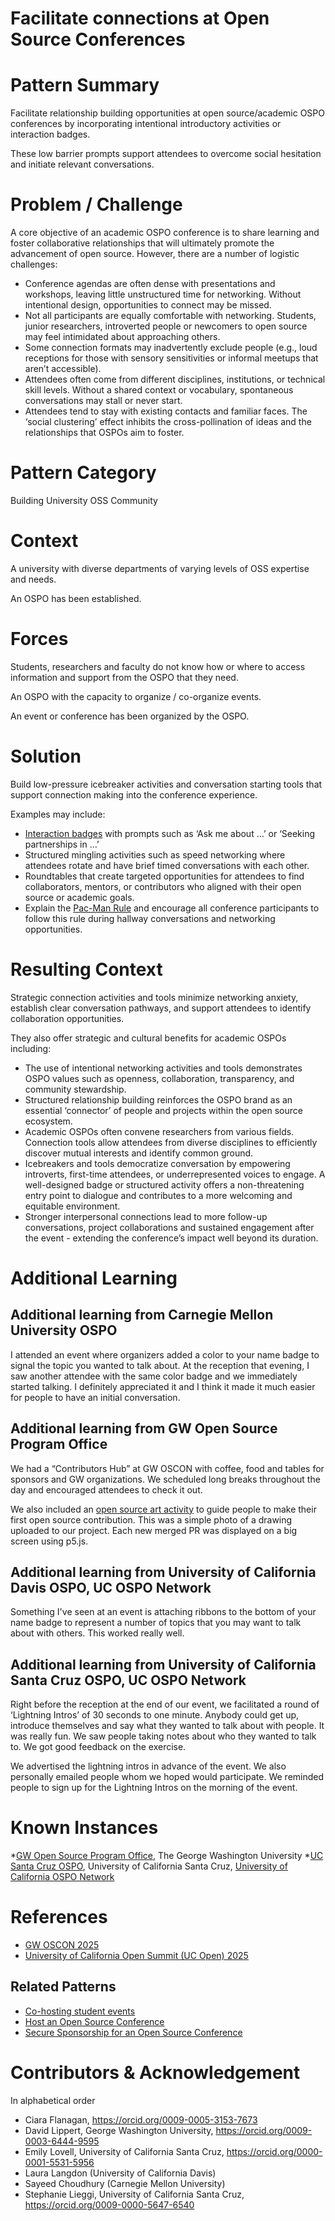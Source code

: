 # Facilitate connections at Open Source Conferences

# Pattern Summary

Facilitate relationship building opportunities at open source/academic OSPO conferences by incorporating intentional introductory activities or interaction badges. 

These low barrier prompts support attendees to overcome social hesitation and initiate relevant conversations.

# Problem / Challenge
A core objective of an academic OSPO conference is to share learning and foster collaborative relationships that will ultimately promote the advancement of open source. However, there are a number of logistic challenges:

* Conference agendas are often dense with presentations and workshops, leaving little unstructured time for networking. Without intentional design, opportunities to connect may be missed.
* Not all participants are equally comfortable with networking. Students, junior researchers, introverted people or newcomers to open source may feel intimidated about approaching others.
* Some connection formats may inadvertently exclude people (e.g., loud receptions for those with sensory sensitivities or informal meetups that aren’t accessible).
* Attendees often come from different disciplines, institutions, or technical skill levels. Without a shared context or vocabulary, spontaneous conversations may stall or never start.
* Attendees tend to stay with existing contacts and familiar faces. The ‘social clustering’ effect inhibits the cross-pollination of ideas and the relationships that OSPOs aim to foster.

# Pattern Category
Building University OSS Community

# Context

A university with diverse departments of varying levels of OSS expertise and needs.

An OSPO has been established.

# Forces

Students, researchers and faculty do not know how or where to access information and support from the OSPO that they need.

An OSPO with the capacity to organize / co-organize events.

An event or conference has been organized by the OSPO.

# Solution
Build low-pressure icebreaker activities and conversation starting tools that support connection making into the conference experience. 

Examples may include: 
* [Interaction badges](https://stimpunks.org/fieldguide/events/access/interaction-badges/) with prompts such as ‘Ask me about …’ or ‘Seeking partnerships in …’
* Structured mingling activities such as speed networking where attendees rotate and have brief timed conversations with each other.
* Roundtables that create targeted opportunities for attendees to find collaborators, mentors, or contributors who aligned with their open source or academic goals.
* Explain the [Pac-Man Rule](https://psychsafety.com/the-pac-man-rule/) and encourage all conference participants to follow this rule during hallway conversations and networking opportunities.

# Resulting Context

Strategic connection activities and tools minimize networking anxiety, establish clear conversation pathways, and support attendees to identify collaboration opportunities. 

They also offer strategic and cultural benefits for academic OSPOs including: 
* The use of intentional networking activities and tools demonstrates OSPO values such as openness, collaboration, transparency, and community stewardship. 
* Structured relationship building reinforces the OSPO brand as an essential ‘connector’ of people and projects within the open source ecosystem.
* Academic OSPOs often convene researchers from various fields. Connection tools  allow attendees from diverse disciplines to efficiently discover mutual interests and identify common ground.
* Icebreakers and tools democratize conversation by empowering introverts, first-time attendees, or underrepresented voices to engage. A well-designed badge or structured activity offers a non-threatening entry point to dialogue and contributes to a more welcoming and equitable environment.
* Stronger interpersonal connections lead to more follow-up conversations, project collaborations and sustained engagement after the event - extending the conference’s impact well beyond its duration.

# Additional Learning
## Additional learning from Carnegie Mellon University OSPO
I attended an event where organizers added a color to your name badge to signal the topic you wanted to talk about. At the reception that evening, I saw another attendee with the same color badge and we immediately started talking. 
I definitely appreciated it and I think it made it much easier for people to have an initial conversation.

## Additional learning from GW Open Source Program Office
We had a “Contributors Hub” at GW OSCON with coffee, food and tables for sponsors and GW organizations. We scheduled long breaks throughout the day and encouraged attendees to check it out.

We also included an [open source art activity](https://gw-ospo.github.io/gwoscon2025/) to guide people to make their first open source contribution. This was a simple photo of a drawing uploaded to our project. Each new merged PR was displayed on a big screen using p5.js.

## Additional learning from University of California Davis OSPO, UC OSPO Network
Something I've seen at an event is attaching ribbons to the bottom of your name badge to represent a number of topics that you may want to talk about with others. This worked really well. 

## Additional learning from University of California Santa Cruz OSPO, UC OSPO Network
Right before the reception at the end of our event, we facilitated a round of ‘Lightning Intros’ of 30 seconds to one minute. Anybody could get up, introduce themselves and say what they wanted to talk about with people. It was really fun. We saw people taking notes about who they wanted to talk to. We got good feedback on the exercise.

We advertised the lightning intros in advance of the event. We also personally emailed people whom we hoped would participate. We reminded people to sign up for the Lightning Intros on the morning of the event.

# Known Instances
*[GW Open Source Program Office](https://ospo.gwu.edu/), The George Washington University
*[UC Santa Cruz OSPO](https://ucsc-ospo.github.io/), University of California Santa Cruz, [University of California OSPO Network](https://ucospo.net/)

# References
* [GW OSCON 2025](https://ospo.gwu.edu/oscon-2025)
* [University of California Open Summit (UC Open) 2025](https://ucospo.net/events/uc-open-4-2025/) 

## Related Patterns
* [Co-hosting student events](https://github.com/CURIOSSorg/curioss-patterns/blob/main/cohosting-student-events.md)
* [Host an Open Source Conference](https://github.com/CURIOSSorg/curioss-patterns/blob/main/host-an-open-source-conference.md)
* [Secure Sponsorship for an Open Source Conference](https://github.com/CURIOSSorg/curioss-patterns/blob/main/secure-sponsorship-for-an-open-source-conference.md)

# Contributors & Acknowledgement
In alphabetical order

* Ciara Flanagan, https://orcid.org/0009-0005-3153-7673
* David Lippert, George Washington University, https://orcid.org/0009-0003-6444-9595
* Emily Lovell, University of California Santa Cruz, https://orcid.org/0000-0001-5531-5956
* Laura Langdon (University of California Davis)
* Sayeed Choudhury (Carnegie Mellon University)
* Stephanie Lieggi, University of California Santa Cruz, https://orcid.org/0009-0000-5647-6540
